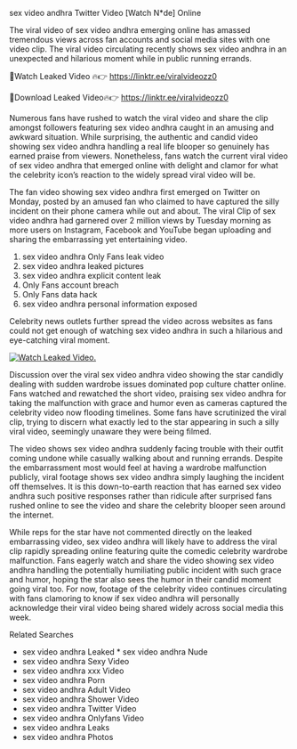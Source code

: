﻿sex video andhra Twitter Video [Watch N*de] Online

The viral video of ﻿sex video andhra emerging online has amassed tremendous views across fan accounts and social media sites with one video clip. The viral video circulating recently shows ﻿sex video andhra in an unexpected and hilarious moment while in public running errands. 

🔴Watch Leaked Video 🔥👉  https://linktr.ee/viralvideozz0 

🔴Download Leaked Video🔥👉  https://linktr.ee/viralvideozz0 

Numerous fans have rushed to watch the viral video and share the clip amongst followers featuring ﻿sex video andhra caught in an amusing and awkward situation. While surprising, the authentic and candid video showing ﻿sex video andhra handling a real life blooper so genuinely has earned praise from viewers. Nonetheless, fans watch the current viral video of ﻿sex video andhra that emerged online with delight and clamor for what the celebrity icon’s reaction to the widely spread viral video will be.

The fan video showing ﻿sex video andhra first emerged on Twitter on Monday, posted by an amused fan who claimed to have captured the silly incident on their phone camera while out and about. The viral Clip of ﻿sex video andhra had garnered over 2 million views by Tuesday morning as more users on Instagram, Facebook and YouTube began uploading and sharing the embarrassing yet entertaining video. 

1. ﻿sex video andhra Only Fans leak video
2. ﻿sex video andhra leaked pictures
3. ﻿sex video andhra explicit content leak
4. Only Fans account breach
5. Only Fans data hack
6. ﻿sex video andhra personal information exposed

Celebrity news outlets further spread the video across websites as fans could not get enough of watching ﻿sex video andhra in such a hilarious and eye-catching viral moment. 

[![Watch Leaked Video.](https://miro.medium.com/v2/resize:fit:828/format:webp/1*cilzJN44JGOrTw9NJCrNHA.gif "Watch Leaked Video")](https://linktr.ee/viralvideozz0)

Discussion over the viral ﻿sex video andhra video showing the star candidly dealing with sudden wardrobe issues dominated pop culture chatter online. Fans watched and rewatched the short video, praising ﻿sex video andhra for taking the malfunction with grace and humor even as cameras captured the celebrity video now flooding timelines. Some fans have scrutinized the viral clip, trying to discern what exactly led to the star appearing in such a silly viral video, seemingly unaware they were being filmed.

The video shows ﻿sex video andhra suddenly facing trouble with their outfit coming undone while casually walking about and running errands. Despite the embarrassment most would feel at having a wardrobe malfunction publicly, viral footage shows ﻿sex video andhra simply laughing the incident off themselves. It is this down-to-earth reaction that has earned ﻿sex video andhra such positive responses rather than ridicule after surprised fans rushed online to see the video and share the celebrity blooper seen around the internet.  

While reps for the star have not commented directly on the leaked embarrassing video, ﻿sex video andhra will likely have to address the viral clip rapidly spreading online featuring quite the comedic celebrity wardrobe malfunction. Fans eagerly watch and share the video showing ﻿sex video andhra handling the potentially humiliating public incident with such grace and humor, hoping the star also sees the humor in their candid moment going viral too. For now, footage of the celebrity video continues circulating with fans clamoring to know if ﻿sex video andhra will personally acknowledge their viral video being shared widely across social media this week.

Related Searches
* ﻿sex video andhra Leaked
﻿* sex video andhra Nude
* ﻿sex video andhra Sexy Video
* ﻿sex video andhra xxx Video
* ﻿sex video andhra Porn
* ﻿sex video andhra Adult Video
* ﻿sex video andhra Shower Video
* ﻿sex video andhra Twitter Video
* ﻿sex video andhra Onlyfans Video
* ﻿sex video andhra Leaks
* ﻿sex video andhra Photos